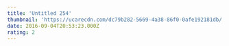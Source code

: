 ```yaml
---
title: 'Untitled 254'
thumbnail: 'https://ucarecdn.com/dc79b282-5669-4a38-86f0-0afe192181db/'
date: 2016-09-04T20:53:23.000Z
rating: 2
---
```

